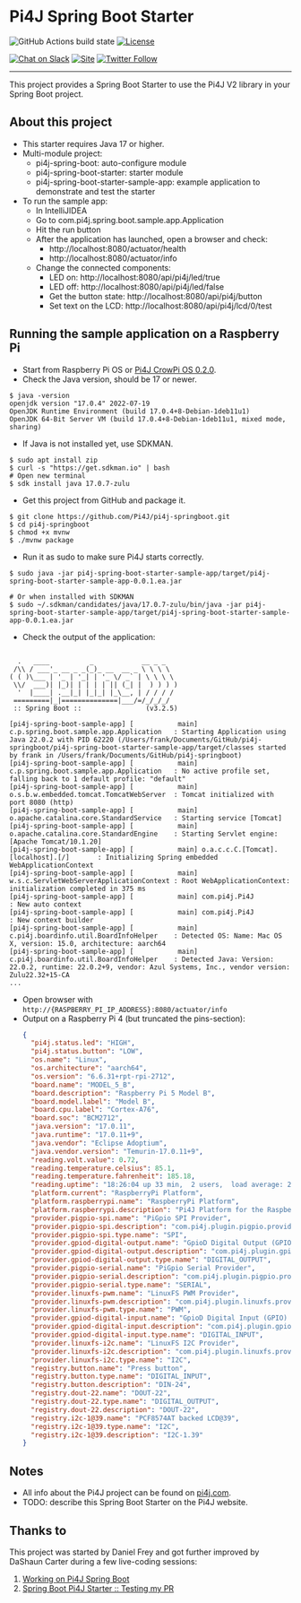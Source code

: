 # Pi4J Spring Boot Starter

![GitHub Actions build state](https://github.com/Pi4J/pi4j-springboot/actions/workflows/build.yml/badge.svg) [![License](https://img.shields.io/github/license/pi4j/pi4j-v2)](http://www.apache.org/licenses/LICENSE-2.0)

[![Chat on Slack](https://img.shields.io/badge/Chat-on%20Slack-blue)](https://join.slack.com/t/pi4j/shared_invite/zt-1ttqt8wgj-E6t69qaLrNuCMPLiYnBCsg)
[![Site](https://img.shields.io/badge/Website-pi4j.com-green)](https://pi4j.com)
[![Twitter Follow](https://img.shields.io/twitter/follow/pi4j?label=Pi4J&style=social)](https://twitter.com/pi4j)

---

This project provides a Spring Boot Starter to use the Pi4J V2 library in your Spring Boot project.

## About this project

* This starter requires Java 17 or higher.
* Multi-module project:
    * pi4j-spring-boot: auto-configure module
    * pi4j-spring-boot-starter: starter module
    * pi4j-spring-boot-starter-sample-app: example application to demonstrate and test the starter
* To run the sample app:
    * In IntelliJIDEA
    * Go to com.pi4j.spring.boot.sample.app.Application
    * Hit the run button
    * After the application has launched, open a browser and check:
        * http://localhost:8080/actuator/health
        * http://localhost:8080/actuator/info
    * Change the connected components:
        * LED on: http://localhost:8080/api/pi4j/led/true
        * LED off: http://localhost:8080/api/pi4j/led/false
        * Get the button state: http://localhost:8080/api/pi4j/button
        * Set text on the LCD: http://localhost:8080/api/pi4j/lcd/0/test

## Running the sample application on a Raspberry Pi

* Start from Raspberry Pi OS or [Pi4J CrowPi OS 0.2.0](https://pi4j.com/getting-started/crowpi/crowpi-os/).
* Check the Java version, should be 17 or newer.

```shell
$ java -version
openjdk version "17.0.4" 2022-07-19
OpenJDK Runtime Environment (build 17.0.4+8-Debian-1deb11u1)
OpenJDK 64-Bit Server VM (build 17.0.4+8-Debian-1deb11u1, mixed mode, sharing)
```

* If Java is not installed yet, use SDKMAN.

```shell
$ sudo apt install zip
$ curl -s "https://get.sdkman.io" | bash 
# Open new terminal
$ sdk install java 17.0.7-zulu
```

* Get this project from GitHub and package it.

```shell
$ git clone https://github.com/Pi4J/pi4j-springboot.git
$ cd pi4j-springboot
$ chmod +x mvnw
$ ./mvnw package
```

* Run it as sudo to make sure Pi4J starts correctly.

```shell
$ sudo java -jar pi4j-spring-boot-starter-sample-app/target/pi4j-spring-boot-starter-sample-app-0.0.1.ea.jar 

# Or when installed with SDKMAN
$ sudo ~/.sdkman/candidates/java/17.0.7-zulu/bin/java -jar pi4j-spring-boot-starter-sample-app/target/pi4j-spring-boot-starter-sample-app-0.0.1.ea.jar
```

* Check the output of the application:

```shell

  .   ____          _            __ _ _
 /\\ / ___'_ __ _ _(_)_ __  __ _ \ \ \ \
( ( )\___ | '_ | '_| | '_ \/ _` | \ \ \ \
 \\/  ___)| |_)| | | | | || (_| |  ) ) ) )
  '  |____| .__|_| |_|_| |_\__, | / / / /
 =========|_|==============|___/=/_/_/_/
 :: Spring Boot ::                (v3.2.5)

[pi4j-spring-boot-sample-app] [           main] c.p.spring.boot.sample.app.Application   : Starting Application using Java 22.0.2 with PID 62220 (/Users/frank/Documents/GitHub/pi4j-springboot/pi4j-spring-boot-starter-sample-app/target/classes started by frank in /Users/frank/Documents/GitHub/pi4j-springboot)
[pi4j-spring-boot-sample-app] [           main] c.p.spring.boot.sample.app.Application   : No active profile set, falling back to 1 default profile: "default"
[pi4j-spring-boot-sample-app] [           main] o.s.b.w.embedded.tomcat.TomcatWebServer  : Tomcat initialized with port 8080 (http)
[pi4j-spring-boot-sample-app] [           main] o.apache.catalina.core.StandardService   : Starting service [Tomcat]
[pi4j-spring-boot-sample-app] [           main] o.apache.catalina.core.StandardEngine    : Starting Servlet engine: [Apache Tomcat/10.1.20]
[pi4j-spring-boot-sample-app] [           main] o.a.c.c.C.[Tomcat].[localhost].[/]       : Initializing Spring embedded WebApplicationContext
[pi4j-spring-boot-sample-app] [           main] w.s.c.ServletWebServerApplicationContext : Root WebApplicationContext: initialization completed in 375 ms
[pi4j-spring-boot-sample-app] [           main] com.pi4j.Pi4J                            : New auto context
[pi4j-spring-boot-sample-app] [           main] com.pi4j.Pi4J                            : New context builder
[pi4j-spring-boot-sample-app] [           main] c.pi4j.boardinfo.util.BoardInfoHelper    : Detected OS: Name: Mac OS X, version: 15.0, architecture: aarch64
[pi4j-spring-boot-sample-app] [           main] c.pi4j.boardinfo.util.BoardInfoHelper    : Detected Java: Version: 22.0.2, runtime: 22.0.2+9, vendor: Azul Systems, Inc., vendor version: Zulu22.32+15-CA
...
```

* Open browser with `http://{RASPBERRY_PI_IP_ADDRESS}:8080/actuator/info`
* Output on a Raspberry Pi 4 (but truncated the pins-section):
    ```json
    {
      "pi4j.status.led": "HIGH",
      "pi4j.status.button": "LOW",
      "os.name": "Linux",
      "os.architecture": "aarch64",
      "os.version": "6.6.31+rpt-rpi-2712",
      "board.name": "MODEL_5_B",
      "board.description": "Raspberry Pi 5 Model B",
      "board.model.label": "Model B",
      "board.cpu.label": "Cortex-A76",
      "board.soc": "BCM2712",
      "java.version": "17.0.11",
      "java.runtime": "17.0.11+9",
      "java.vendor": "Eclipse Adoptium",
      "java.vendor.version": "Temurin-17.0.11+9",
      "reading.volt.value": 0.72,
      "reading.temperature.celsius": 85.1,
      "reading.temperature.fahrenheit": 185.18,
      "reading.uptime": "18:26:04 up 33 min,  2 users,  load average: 2.31, 1.54, 1.09",
      "platform.current": "RaspberryPi Platform",
      "platform.raspberrypi.name": "RaspberryPi Platform",
      "platform.raspberrypi.description": "Pi4J Platform for the RaspberryPi series of products.",
      "provider.pigpio-spi.name": "PiGpio SPI Provider",
      "provider.pigpio-spi.description": "com.pi4j.plugin.pigpio.provider.spi.PiGpioSpiProviderImpl",
      "provider.pigpio-spi.type.name": "SPI",
      "provider.gpiod-digital-output.name": "GpioD Digital Output (GPIO) Provider",
      "provider.gpiod-digital-output.description": "com.pi4j.plugin.gpiod.provider.gpio.digital.GpioDDigitalOutputProviderImpl",
      "provider.gpiod-digital-output.type.name": "DIGITAL_OUTPUT",
      "provider.pigpio-serial.name": "PiGpio Serial Provider",
      "provider.pigpio-serial.description": "com.pi4j.plugin.pigpio.provider.serial.PiGpioSerialProviderImpl",
      "provider.pigpio-serial.type.name": "SERIAL",
      "provider.linuxfs-pwm.name": "LinuxFS PWM Provider",
      "provider.linuxfs-pwm.description": "com.pi4j.plugin.linuxfs.provider.pwm.LinuxFsPwmProviderImpl",
      "provider.linuxfs-pwm.type.name": "PWM",
      "provider.gpiod-digital-input.name": "GpioD Digital Input (GPIO) Provider",
      "provider.gpiod-digital-input.description": "com.pi4j.plugin.gpiod.provider.gpio.digital.GpioDDigitalInputProviderImpl",
      "provider.gpiod-digital-input.type.name": "DIGITAL_INPUT",
      "provider.linuxfs-i2c.name": "LinuxFS I2C Provider",
      "provider.linuxfs-i2c.description": "com.pi4j.plugin.linuxfs.provider.i2c.LinuxFsI2CProviderImpl",
      "provider.linuxfs-i2c.type.name": "I2C",
      "registry.button.name": "Press button",
      "registry.button.type.name": "DIGITAL_INPUT",
      "registry.button.description": "DIN-24",
      "registry.dout-22.name": "DOUT-22",
      "registry.dout-22.type.name": "DIGITAL_OUTPUT",
      "registry.dout-22.description": "DOUT-22",
      "registry.i2c-1@39.name": "PCF8574AT backed LCD@39",
      "registry.i2c-1@39.type.name": "I2C",
      "registry.i2c-1@39.description": "I2C-1.39"
    }
    ```

## Notes

* All info about the Pi4J project can be found on [pi4j.com](https://pi4j.com/).
* TODO: describe this Spring Boot Starter on the Pi4J website.

## Thanks to

This project was started by Daniel Frey and got further improved by DaShaun Carter during a few live-coding sessions:

1. [Working on Pi4J Spring Boot](https://www.twitch.tv/videos/1828406758)
2. [Spring Boot Pi4J Starter :: Testing my PR](https://www.twitch.tv/videos/1829189803)
